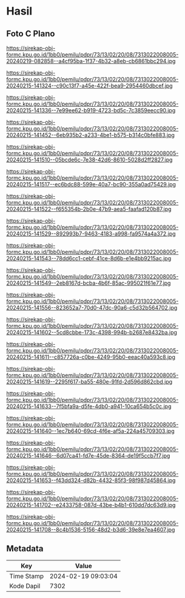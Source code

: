 # Hasil

## Foto C Plano

https://sirekap-obj-formc.kpu.go.id/1bb0/pemilu/pdpr/73/13/02/20/08/7313022008005-20240219-082858--a4cf95ba-1f37-4b32-a8eb-cb6861bbc294.jpg

https://sirekap-obj-formc.kpu.go.id/1bb0/pemilu/pdpr/73/13/02/20/08/7313022008005-20240215-141324--c90c13f7-a45e-422f-bea9-2954460dbcef.jpg

https://sirekap-obj-formc.kpu.go.id/1bb0/pemilu/pdpr/73/13/02/20/08/7313022008005-20240215-141336--7e99ee62-b919-4723-bd5c-7c3859eecc90.jpg

https://sirekap-obj-formc.kpu.go.id/1bb0/pemilu/pdpr/73/13/02/20/08/7313022008005-20240215-141452--6eb935b2-a233-4be1-b575-b314c0bfe883.jpg

https://sirekap-obj-formc.kpu.go.id/1bb0/pemilu/pdpr/73/13/02/20/08/7313022008005-20240215-141510--05bcde6c-7e38-42d6-8610-5028d2ff2827.jpg

https://sirekap-obj-formc.kpu.go.id/1bb0/pemilu/pdpr/73/13/02/20/08/7313022008005-20240215-141517--ec6bdc88-599e-40a7-bc90-355a0ad75429.jpg

https://sirekap-obj-formc.kpu.go.id/1bb0/pemilu/pdpr/73/13/02/20/08/7313022008005-20240215-141522--f655354b-2b0e-47b9-aea5-faafad120b87.jpg

https://sirekap-obj-formc.kpu.go.id/1bb0/pemilu/pdpr/73/13/02/20/08/7313022008005-20240215-141529--892993b7-9463-4183-a998-fa9574a4a372.jpg

https://sirekap-obj-formc.kpu.go.id/1bb0/pemilu/pdpr/73/13/02/20/08/7313022008005-20240215-141543--78dd6cc1-cebf-41ce-8d6b-e1e4bb9215ac.jpg

https://sirekap-obj-formc.kpu.go.id/1bb0/pemilu/pdpr/73/13/02/20/08/7313022008005-20240215-141549--2eb8167d-bcba-4b6f-85ac-995021f61e77.jpg

https://sirekap-obj-formc.kpu.go.id/1bb0/pemilu/pdpr/73/13/02/20/08/7313022008005-20240215-141556--823652a7-70d0-47dc-90a6-c5d32b564702.jpg

https://sirekap-obj-formc.kpu.go.id/1bb0/pemilu/pdpr/73/13/02/20/08/7313022008005-20240215-141602--5cd8cbbe-173c-4398-994b-b2687e8432ba.jpg

https://sirekap-obj-formc.kpu.go.id/1bb0/pemilu/pdpr/73/13/02/20/08/7313022008005-20240215-141611--c857726a-c0be-4249-95b0-eeac40a593c8.jpg

https://sirekap-obj-formc.kpu.go.id/1bb0/pemilu/pdpr/73/13/02/20/08/7313022008005-20240215-141619--2295f617-ba55-480e-91fd-2d596d862cbd.jpg

https://sirekap-obj-formc.kpu.go.id/1bb0/pemilu/pdpr/73/13/02/20/08/7313022008005-20240215-141633--7f5bfa9a-d5fe-4db0-a941-10ca654b5c0c.jpg

https://sirekap-obj-formc.kpu.go.id/1bb0/pemilu/pdpr/73/13/02/20/08/7313022008005-20240215-141640--1ec7b640-69cd-4f6e-af5a-224a45709303.jpg

https://sirekap-obj-formc.kpu.go.id/1bb0/pemilu/pdpr/73/13/02/20/08/7313022008005-20240215-141646--6d07ca41-fd7e-45de-8364-de19f5ccb7f7.jpg

https://sirekap-obj-formc.kpu.go.id/1bb0/pemilu/pdpr/73/13/02/20/08/7313022008005-20240215-141653--f43dd324-d82b-4432-85f3-98f987d45864.jpg

https://sirekap-obj-formc.kpu.go.id/1bb0/pemilu/pdpr/73/13/02/20/08/7313022008005-20240215-141702--e2433758-087d-43be-b4b1-610dd7dc63d9.jpg

https://sirekap-obj-formc.kpu.go.id/1bb0/pemilu/pdpr/73/13/02/20/08/7313022008005-20240215-141708--8c4b1536-5156-48d2-b3d6-39e8e7ea4607.jpg


## Metadata

| Key        | Value               |
| ---------- | ------------------- |
| Time Stamp | 2024-02-19 09:03:04 |
| Kode Dapil | 7302                |




